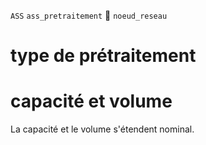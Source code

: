 `ASS` `ass_pretraitement` :link: `noeud_reseau`

# type de prétraitement

# capacité et volume
La capacité et le volume s'étendent nominal.
